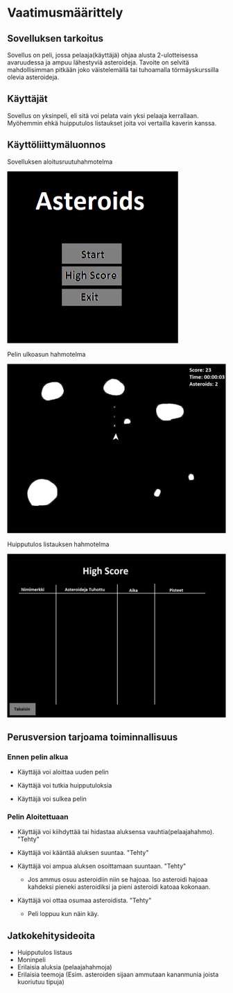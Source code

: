 # Vaatimusmäärittely

## Sovelluksen tarkoitus

Sovellus on peli, jossa pelaaja(käyttäjä) ohjaa alusta 2-ulotteisessa avaruudessa ja ampuu lähestyviä asteroideja. Tavoite on selvitä mahdollisimman pitkään joko väistelemällä tai tuhoamalla törmäyskurssilla olevia asteroideja.

## Käyttäjät

Sovellus on yksinpeli, eli sitä voi pelata vain yksi pelaaja kerrallaan. Myöhemmin ehkä huipputulos listaukset joita voi vertailla kaverin kanssa.

## Käyttöliittymäluonnos

Sovelluksen aloitusruutuhahmotelma

<img src="https://github.com/KalliMiika/ot-harjoitusty-/blob/master/dokumentointi/images/aloitusruutuhahmotelma.png">

Pelin ulkoasun hahmotelma

<img src="https://github.com/KalliMiika/ot-harjoitusty-/blob/master/dokumentointi/images/pelihahmotelma.png">

Huipputulos listauksen hahmotelma

<img src="https://github.com/KalliMiika/ot-harjoitusty-/blob/master/dokumentointi/images/highscorehahmotelma.png">

## Perusversion tarjoama toiminnallisuus

### Ennen pelin alkua

- Käyttäjä voi aloittaa uuden pelin

- Käyttäjä voi tutkia huipputuloksia

- Käyttäjä voi sulkea pelin

### Pelin Aloitettuaan

- Käyttäjä voi kiihdyttää tai hidastaa aluksensa vauhtia(pelaajahahmo). "Tehty"

- Käyttäjä voi kääntää aluksen suuntaa. "Tehty"

- Käyttäjä voi ampua aluksen osoittamaan suuntaan. "Tehty"
  - Jos ammus osuu asteroidiin niin se hajoaa. Iso asteroidi hajoaa kahdeksi pieneki asteroidiksi ja pieni asteroidi katoaa kokonaan. 
  
- Käyttäjä voi ottaa osumaa asteroidista. "Tehty"
  - Peli loppuu kun näin käy.
  
## Jatkokehitysideoita

 - Huipputulos listaus
 - Moninpeli
 - Erilaisia aluksia (pelaajahahmoja)
 - Erilaisia teemoja (Esim. asteroiden sijaan ammutaan kananmunia joista kuoriutuu tipuja)
